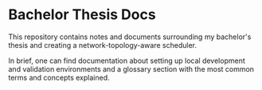 # Bachelor Thesis Docs

This repository contains notes and documents surrounding my bachelor's thesis and creating a network-topology-aware scheduler.

In brief, one can find documentation about setting up local development and validation environments and a glossary section with the most common terms and concepts explained.
